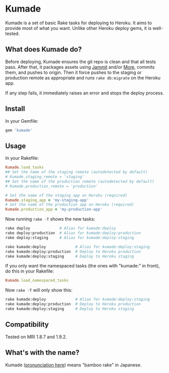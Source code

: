 # Kumade
Kumade is a set of basic Rake tasks for deploying to Heroku. It aims to
provide most of what you want. Unlike other Heroku deploy gems, it is
well-tested.

## What does Kumade do?
Before deploying, Kumade ensures the git repo is clean and that all tests pass.
After that, it packages assets using
[Jammit](http://documentcloud.github.com/jammit/) and/or
[More](https://github.com/cloudhead/more), commits them, and pushes to
origin. Then it force pushes to the staging or production remote as
appropriate and runs `rake db:migrate` on the Heroku app.

If any step fails, it immediately raises an error and stops the deploy
process.

## Install
In your Gemfile:

```ruby
gem 'kumade'
```

## Usage
In your Rakefile:

```ruby
Kumade.load_tasks
## Set the name of the staging remote (autodetected by default)
# Kumade.staging_remote = 'staging'
## Set the name of the production remote (autodetected by default)
# Kumade.production_remote = 'production'

# Set the name of the staging app on Heroku (required)
Kumade.staging_app = 'my-staging-app'
# Set the name of the production app on Heroku (required)
Kumade.production_app = 'my-production-app'
```

Now running `rake -T` shows the new tasks:

```bash
rake deploy             # Alias for kumade:deploy
rake deploy:production  # Alias for kumade:deploy:production
rake deploy:staging     # Alias for kumade:deploy:staging

rake kumade:deploy             # Alias for kumade:deploy:staging
rake kumade:deploy:production  # Deploy to Heroku production
rake kumade:deploy:staging     # Deploy to Heroku staging
```

If you only want the namespaced tasks (the ones with "kumade:" in front), do
this in your Rakefile:

```ruby
Kumade.load_namespaced_tasks
```

Now `rake -T` will only show this:

```bash
rake kumade:deploy             # Alias for kumade:deploy:staging
rake kumade:deploy:production  # Deploy to Heroku production
rake kumade:deploy:staging     # Deploy to Heroku staging
```

## Compatibility
Tested on MRI 1.8.7 and 1.9.2.

## What's with the name?
Kumade ([pronunciation here](http://translate.google.com/#ja|en|熊手)) means
"bamboo rake" in Japanese.
